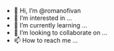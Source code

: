 - 👋 Hi, I’m @romanofivan
- 👀 I’m interested in ...
- 🌱 I’m currently learning ...
- 💞️ I’m looking to collaborate on ...
- 📫 How to reach me ...

<!---
romanofivan/romanofivan is a ✨ special ✨ repository because its `README.md` (this file) appears on your GitHub profile.
You can click the Preview link to take a look at your changes.
--->
